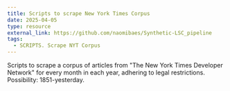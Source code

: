 ```yaml
---
title: Scripts to scrape New York Times Corpus
date: 2025-04-05
type: resource
external_link: https://github.com/naomibaes/Synthetic-LSC_pipeline
tags:
  - SCRIPTS. Scrape NYT Corpus
---
```


Scripts to scrape a corpus of articles from "The New York Times Developer Network" for every month in each year, adhering to legal restrictions. Possibility: 1851-yesterday.

<!--more-->

